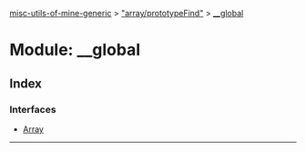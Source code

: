 [misc-utils-of-mine-generic](../README.md) > ["array/prototypeFind"](../modules/_array_prototypefind_.md) > [__global](../modules/_array_prototypefind_.__global.md)

# Module: __global

## Index

### Interfaces

* [Array](../interfaces/_array_prototypefind_.__global.array.md)

---


